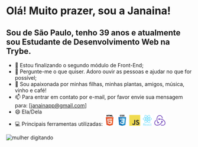 # Olá! Muito prazer, sou a Janaina! 
## Sou de São Paulo, tenho 39 anos e atualmente sou Estudante de Desenvolvimento Web na Trybe.

- 🔭 Estou finalizando o segundo módulo de Front-End;
- 💬 Pergunte-me o que quiser. Adoro ouvir as pessoas e ajudar no que for possível;
- 🌱 Sou apaixonada por minhas filhas, minhas plantas, amigos, música, vinho e café!
- 📫 Para entrar em contato por e-mail, por favor envie sua mensagem para: [janainapp@gmail.com]
- 😄 Ela/Dela
- :computer: Principais ferramentas utilizadas:
<img src="https://raw.githubusercontent.com/devicons/devicon/master/icons/html5/html5-original-wordmark.svg" alt="html5" width="30" height="30"> <img src="https://raw.githubusercontent.com/devicons/devicon/master/icons/css3/css3-original-wordmark.svg" alt="css" width="30" height="30"> <img src="https://raw.githubusercontent.com/devicons/devicon/master/icons/javascript/javascript-original.svg" alt="java script" width="30" height="30"> <img src="https://raw.githubusercontent.com/devicons/devicon/master/icons/react/react-original-wordmark.svg" alt="react" width="30" height="30"> <img src="https://raw.githubusercontent.com/devicons/devicon/master/icons/redux/redux-original.svg" alt="redux" width="30" heigth="30">

<img src="https://media.giphy.com/media/TRUJ0BJOxOmru/giphy.gif" alt="mulher digitando">
